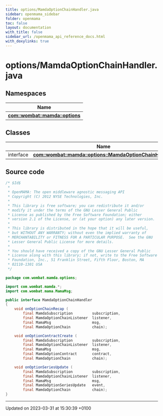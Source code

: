 ```yaml
---
title: options/MamdaOptionChainHandler.java
sidebar: openmama_sidebar
folder: openmama
toc: false
layout: documentation
with_title: false
sidebar_url: /openmama_api_reference_docs.html
with_doxylinks: true
---
```


# options/MamdaOptionChainHandler.java



## Namespaces

| Name           |
| -------------- |
| **[com::wombat::mamda::options](namespacecom_1_1wombat_1_1mamda_1_1options.html)**  |

## Classes

|                | Name           |
| -------------- | -------------- |
| interface | **[com::wombat::mamda::options::MamdaOptionChainHandler](interfacecom_1_1wombat_1_1mamda_1_1options_1_1MamdaOptionChainHandler.html)**  |




## Source code

```java
/* $Id$
 *
 * OpenMAMA: The open middleware agnostic messaging API
 * Copyright (C) 2012 NYSE Technologies, Inc.
 *
 * This library is free software; you can redistribute it and/or
 * modify it under the terms of the GNU Lesser General Public
 * License as published by the Free Software Foundation; either
 * version 2.1 of the License, or (at your option) any later version.
 *
 * This library is distributed in the hope that it will be useful,
 * but WITHOUT ANY WARRANTY; without even the implied warranty of
 * MERCHANTABILITY or FITNESS FOR A PARTICULAR PURPOSE.  See the GNU
 * Lesser General Public License for more details.
 *
 * You should have received a copy of the GNU Lesser General Public
 * License along with this library; if not, write to the Free Software
 * Foundation, Inc., 51 Franklin Street, Fifth Floor, Boston, MA
 * 02110-1301 USA
 */

package com.wombat.mamda.options;

import com.wombat.mamda.*;
import com.wombat.mama.MamaMsg;

public interface MamdaOptionChainHandler
{
    void onOptionChainRecap (
        final MamdaSubscription         subscription,
        final MamdaOptionChainListener  listener,
        final MamaMsg                   msg,
        final MamdaOptionChain          chain);

    void onOptionContractCreate (
        final MamdaSubscription         subscription,
        final MamdaOptionChainListener  listener,
        final MamaMsg                   msg,
        final MamdaOptionContract       contract,
        final MamdaOptionChain          chain);

    void onOptionSeriesUpdate (
        final MamdaSubscription         subscription,
        final MamdaOptionChainListener  listener,
        final MamaMsg                   msg,
        final MamdaOptionSeriesUpdate   event,
        final MamdaOptionChain          chain);
}
```


-------------------------------

Updated on 2023-03-31 at 15:30:39 +0100
